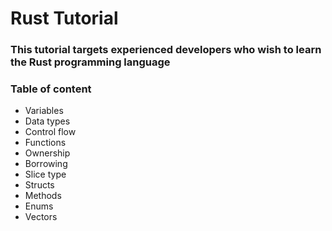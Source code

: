 # Rust Tutorial

### This tutorial targets experienced developers who wish to learn the Rust programming language

### Table of content

- Variables
- Data types
- Control flow
- Functions
- Ownership
- Borrowing
- Slice type
- Structs
- Methods
- Enums
- Vectors
